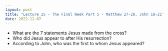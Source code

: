 ```yaml
---
layout: post
title: "Lecture 25 - The Final Week Part 5 - Matthew 27-28, John 18-21"
date: 2022-12-07
---
```


* What are the 7 statements Jesus made from the cross?
* Who did Jesus appear to after His resurrection?
* According to John, who was the first to whom Jesus appeared?